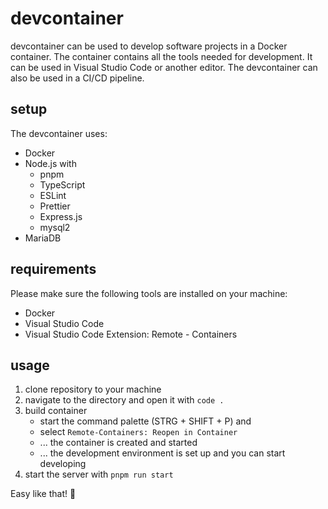 # devcontainer
devcontainer can be used to develop software projects in a Docker container. The container contains all the tools needed for development.
It can be used in Visual Studio Code or another editor. The devcontainer can also be used in a CI/CD pipeline.

## setup
The devcontainer uses:
- Docker
- Node.js with
    - pnpm
    - TypeScript
    - ESLint
    - Prettier
    - Express.js
    - mysql2
- MariaDB

## requirements
Please make sure the following tools are installed on your machine:
- Docker
- Visual Studio Code
- Visual Studio Code Extension: Remote - Containers

## usage
1. clone repository to your machine
2. navigate to the directory and open it with `code .`
3. build container
    * start the command palette (STRG + SHIFT + P) and 
    * select `Remote-Containers: Reopen in Container`
    * ... the container is created and started
    * ... the development environment is set up and you can start developing
4. start the server with `pnpm run start`

Easy like that! 🚀